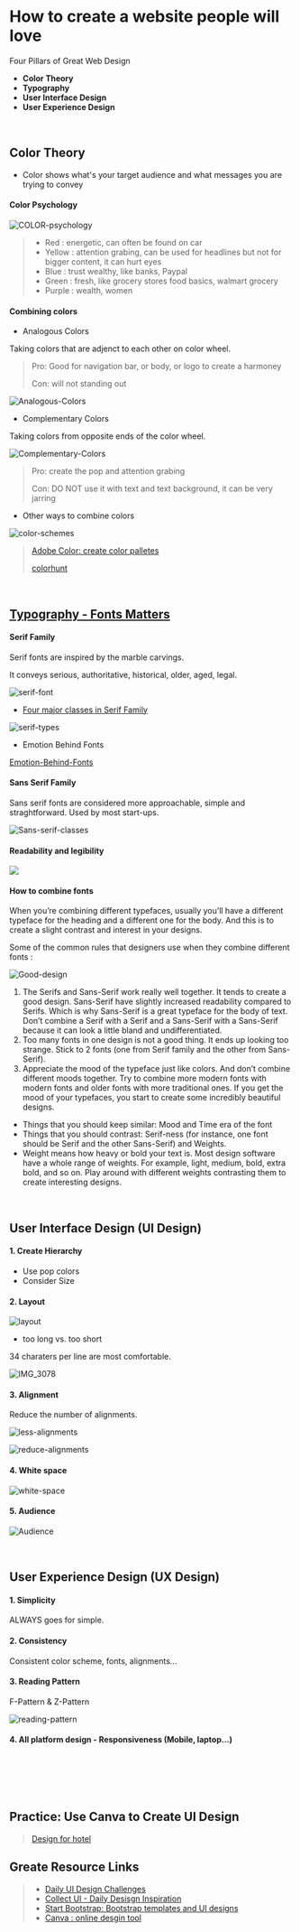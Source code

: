 # How to create a website people will love

Four Pillars of Great Web Design

- **Color Theory**
- **Typography**
- **User Interface Design**
- **User Experience Design**

<br>

## Color Theory

- Color shows what's your target audience and what messages you are trying to convey

#### Color Psychology

![COLOR-psychology](https://user-images.githubusercontent.com/103771536/169718664-f8a2d7c1-b069-4e7a-9c10-b02247311de3.png)

> - Red : energetic, can often be found on car
> - Yellow : attention grabing, can be used for headlines but not for bigger content, it can hurt eyes
> - Blue : trust wealthy, like banks, Paypal
> - Green : fresh, like grocery stores food basics, walmart grocery
> - Purple : wealth, women

#### Combining colors

- Analogous Colors

Taking colors that are adjenct to each other on color wheel.

> Pro: Good for navigation bar, or body, or logo to create a harmoney
> 
> Con: will not standing out


![Analogous-Colors](https://cdn.homedit.com/wp-content/uploads/2015/03/analogous-color-scheme-wheel.jpg)

- Complementary Colors

Taking colors from opposite ends of the color wheel.

![Complementary-Colors](http://1.bp.blogspot.com/-gbDLmkZqq6c/VnQ6wF8L4TI/AAAAAAAAEDo/FHR_d4IXQZQ/s1600/Complementary-wheel-for-blog.jpg)

> Pro: create the pop and attention grabing
> 
> Con:  DO NOT use it with text and text background, it can be very jarring

- Other ways to combine colors

![color-schemes](https://thumbs.dreamstime.com/z/color-wheel-schemes-types-complementary-worksheet-education-217672525.jpg)

> [Adobe Color: create color palletes](https://color.adobe.com/create/color-wheel)
> 
> [colorhunt](https://colorhunt.co/)


<br>

## [Typography - Fonts Matters](https://www.freecodecamp.org/news/how-typography-determines-readability-serif-vs-sans-serif-and-how-to-combine-fonts-629a51ad8cce/)


#### Serif Family

Serif fonts are inspired by the marble carvings.

It conveys serious, authoritative, historical, older, aged, legal. 

![serif-font](https://www.postprepress.com.au/wp-content/uploads/2019/09/This-is-a-serif-font..png)

- [Four major classes in Serif Family](https://www.freecodecamp.org/news/how-typography-determines-readability-serif-vs-sans-serif-and-how-to-combine-fonts-629a51ad8cce/)

![serif-types](https://images.squarespace-cdn.com/content/v1/5e1f6d769b45392ab9a3efce/1580412747566-QUO65GV1IGMKGR840IQ5/Serif+Types.jpg)

- Emotion Behind Fonts

[Emotion-Behind-Fonts](https://innovativeadagency.com/wp-content/uploads/sites/2/2017/04/The-Emotion-Behind-Fonts-896x1024.png)


#### Sans Serif Family

Sans serif fonts are considered more approachable, simple and straghtforward. Used by most start-ups.


![Sans-serif-classes](https://i.ytimg.com/vi/onu1mX17AwQ/mqdefault.jpg)


#### Readability and legibility

![](http://www.extremetech.com/wp-content/uploads/2012/09/Typeface-Comparison-LegibilityIllustration-640x263.jpg)

#### How to combine fonts


When you’re combining different typefaces, usually you’ll have a different typeface for the heading and a different one for the body. And this is to create a slight contrast and interest in your designs.

Some of the common rules that designers use when they combine different fonts :

![Good-design](https://user-images.githubusercontent.com/103771536/169720377-98066025-a3dd-4928-b6b6-ac88839f8809.jpg)


1. The Serifs and Sans-Serif work really well together. It tends to create a good design. Sans-Serif have slightly increased readability compared to Serifs. Which is why Sans-Serif is a great typeface for the body of text.
Don’t combine a Serif with a Serif and a Sans-Serif with a Sans-Serif because it can look a little bland and undifferentiated.
2. Too many fonts in one design is not a good thing. It ends up looking too strange. Stick to 2 fonts (one from Serif family and the other from Sans-Serif).
3. Appreciate the mood of the typeface just like colors. And don’t combine different moods together. Try to combine more modern fonts with modern fonts and older fonts with more traditional ones. If you get the mood of your typefaces, you start to create some incredibly beautiful designs.
  - Things that you should keep similar: Mood and Time era of the font
  - Things that you should contrast: Serif-ness (for instance, one font should be Serif and the other Sans-Serif) and Weights.
  -  Weight means how heavy or bold your text is. Most design software have a whole range of weights. For example, light, medium, bold, extra bold, and so on. Play around with different weights contrasting them to create interesting designs.

<br>

## User Interface Design (UI Design)

#### 1. Create Hierarchy

- Use pop colors
- Consider Size

#### 2. Layout

![layout](https://user-images.githubusercontent.com/103771536/169720546-1cbdab42-aefd-4460-9a15-fac903b8c64d.jpg)

- too long vs. too short

34 charaters per line are most comfortable.

![IMG_3078](https://user-images.githubusercontent.com/103771536/169720611-b036bd69-387f-4e9b-bbfc-07195ba75461.jpg)

#### 3. Alignment

Reduce the number of alignments.

![less-alignments](https://user-images.githubusercontent.com/103771536/169720986-2f0f61d7-17b3-496f-a671-b9ae4bf38fef.jpg)

![reduce-alignments](https://user-images.githubusercontent.com/103771536/169720994-9be2900c-c788-4a53-b67f-7ad40769e15f.jpg)


#### 4. White space

![white-space](https://user-images.githubusercontent.com/103771536/169720973-070f7730-7b8f-45bd-9297-aada75a258d7.jpg)


#### 5. Audience

![Audience](https://user-images.githubusercontent.com/103771536/169721011-b2a8804c-6a34-4a83-bd82-aa400052615f.jpg)

<br>

## User Experience Design (UX Design)

#### 1. Simplicity

ALWAYS goes for simple.

#### 2. Consistency

Consistent color scheme, fonts, alignments...

#### 3. Reading Pattern

F-Pattern & Z-Pattern

![reading-pattern](https://miro.medium.com/max/1400/1*IWyQqmF2DNGh-CPadIp2fA.png)


#### 4. All platform design - Responsiveness (Mobile, laptop...)


<br>

<br>

<br>

<br>








## Practice: Use Canva to Create UI Design

> [Design for hotel](https://www.canva.com/design/DAFA9-omLkw/t8VQ4AuBmKOtCO5fnvC1Mw/view?website#2:a-hotel)



## Greate Resource Links

> - [Daily UI Design Challenges](https://www.dailyui.co)
> - [Collect UI - Daily Desisgn Inspiration](https://collectui.com)
> - [Start Bootstrap: Bootstrap templates and UI designs](https://startbootstrap.com)
> - [Canva : online desgin tool](https://www.canva.com)
